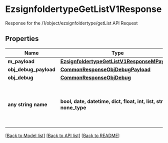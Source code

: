 # EzsignfoldertypeGetListV1Response

Response for the /1/object/ezsignfoldertype/getList API Request

## Properties
Name | Type | Description | Notes
------------ | ------------- | ------------- | -------------
**m_payload** | [**EzsignfoldertypeGetListV1ResponseMPayload**](EzsignfoldertypeGetListV1ResponseMPayload.md) |  | 
**obj_debug_payload** | [**CommonResponseObjDebugPayload**](CommonResponseObjDebugPayload.md) |  | [optional] 
**obj_debug** | [**CommonResponseObjDebug**](CommonResponseObjDebug.md) |  | [optional] 
**any string name** | **bool, date, datetime, dict, float, int, list, str, none_type** | any string name can be used but the value must be the correct type | [optional]

[[Back to Model list]](../README.md#documentation-for-models) [[Back to API list]](../README.md#documentation-for-api-endpoints) [[Back to README]](../README.md)



